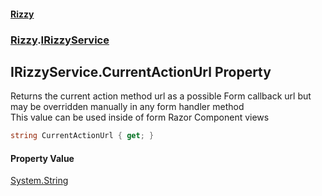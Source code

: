 #### [Rizzy](index.md 'index')
### [Rizzy](Rizzy.md 'Rizzy').[IRizzyService](Rizzy.IRizzyService.md 'Rizzy.IRizzyService')

## IRizzyService.CurrentActionUrl Property

Returns the current action method url as a possible Form callback url but may be overridden manually in any form handler method  
This value can be used inside of form Razor Component views

```csharp
string CurrentActionUrl { get; }
```

#### Property Value
[System.String](https://docs.microsoft.com/en-us/dotnet/api/System.String 'System.String')